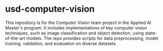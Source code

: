 # usd-computer-vision
This repository is for the Computer Vision team project in the Applied AI Master's program. It includes implementations of key computer vision techniques, such as image classification and object detection, using state-of-the-art models. The repo provides scripts for data preprocessing, model training, validation, and evaluation on diverse datasets.
